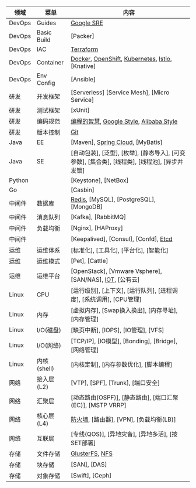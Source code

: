 | 领域 | 菜单 | 内容 |
|-----|------|-----|
| DevOps | Guides |  [Google SRE](wiki/devops/guides/google_sre.md) |
| DevOps | Basic Build | [Packer] |
| DevOps | IAC | [Terraform](wiki/devops/devops.html) |
| DevOps | Container | [Docker](wiki/devops/container/docker.md), [OpenShift](wiki/devops/container/openshift.html), [Kubernetes](wiki/devops/devops.html), [Istio](wiki/devops/container/istio.md), [Knative] |
| DevOps | Env Config | [Ansible] |
| 研发 | 开发框架 | [Serverless] [Service Mesh], [Micro Service] |
| 研发 | 测试框架 | [xUnit] |
| 研发 | 编码规范 | [编程的智慧](http://www.yinwang.org/blog-cn/2015/11/21/programming-philosophy), [Google Style](http://google.github.io/styleguide/javaguide.html), [Alibaba Style](https://edu.aliyun.com/certification/cldt02?utm_content=m_30791) |
| 研发 | 版本控制 | [Git](wiki/dev/dev.html) |
| Java | EE | [Maven], [Spring Cloud](wiki/java/ee/springcloud.md), [MyBatis] |
| Java | SE | [自动包装], [泛型], [枚举], [静态导入], [可变参数], [集合类], [线程类], [线程池], [异步并发锁] |
| Python | | [Keystone], [NetBox] |
| Go | | [Casbin] |
| 中间件 | 数据库 | [Redis](wiki/middleware/database/redis.md), [MySQL], [PostgreSQL], [MongoDB] |
| 中间件 | 消息队列 | [Kafka], [RabbitMQ] |
| 中间件 | 负载均衡 | [Nginx], [HAProxy]|
| 中间件 | | [Keepalived], [Consul], [Confd], [Etcd](wiki/middleware/etcd.md) |
| 运维 | 运维体系 | [标准化], [工具化], [平台化], [智能化] |
| 运维 | 运维模式 | [Pet], [Cattle] |
| 运维 | 运维平台 | [OpenStack], [Vmware Vsphere], [SAN/NAS], [IOT](wiki/ops/technology/iot.md), [公有云] |
| Linux | CPU | [运行级别], [上下文], [运行队列], [进程调度], [系统调用], [CPU管理] |
| Linux | 内存 | [虚拟内存], [Swap换入换出], [内存寻址], [内存管理] |
| Linux | I/O(磁盘) | [缺页中断], [IOPS], [IO管理], [VFS] |
| Linux | I/O(网络) | [TCP/IP], [IO模型], [Bonding], [Bridge], [网络管理] |
| Linux | 内核(shell) | [内核定制], [内存参数优化], [脚本编程] |
| 网络 | 接入层(L2) | [VTP], [SPF], [Trunk], [端口安全] |
| 网络 | 汇聚层 | [动态路由(OSPF)], [静态路由], [端口汇聚(EC)], [MSTP VRRP] |
| 网络 | 核心层(L4) | [防火墙](wiki/network/l4/firewall.md), [路由器], [VPN], [负载均衡(LB)] |
| 网络 | 互联层 | [专线(QOS)], [异地灾备], [异地多活], [按SET部署] |
| 存储 | 文件存储 | [GlusterFS](wiki/storage/file/glusterfs.md), [NFS](wiki/storage/file/nfs.md) |
| 存储 | 块存储 | [SAN], [DAS] |
| 存储 | 对象存储 | [Swift], [Ceph] |